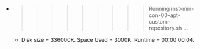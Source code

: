* >>>>>>>>> Running inst-min-con-00-apt-custom-repository.sh ...
  * Disk size = 336000K. Space Used = 3000K. Runtime = 00:00:00:04.
